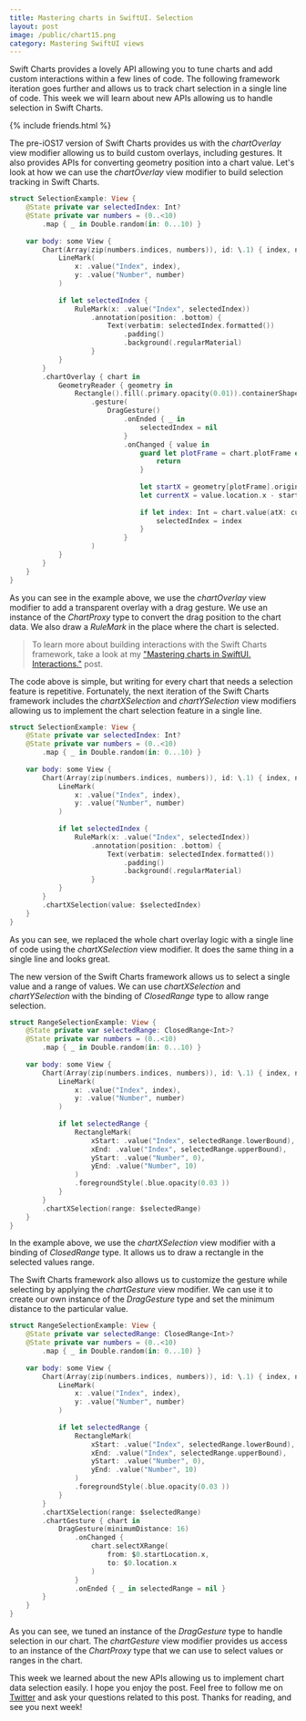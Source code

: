 ```yaml
---
title: Mastering charts in SwiftUI. Selection
layout: post
image: /public/chart15.png
category: Mastering SwiftUI views
---
```


Swift Charts provides a lovely API allowing you to tune charts and add custom interactions within a few lines of code. The following framework iteration goes further and allows us to track chart selection in a single line of code. This week we will learn about new APIs allowing us to handle selection in Swift Charts.

{% include friends.html %}

The pre-iOS17 version of Swift Charts provides us with the *chartOverlay* view modifier allowing us to build custom overlays, including gestures. It also provides APIs for converting geometry position into a chart value. Let's look at how we can use the *chartOverlay* view modifier to build selection tracking in Swift Charts.

```swift
struct SelectionExample: View {
    @State private var selectedIndex: Int?
    @State private var numbers = (0..<10)
        .map { _ in Double.random(in: 0...10) }
    
    var body: some View {
        Chart(Array(zip(numbers.indices, numbers)), id: \.1) { index, number in
            LineMark(
                x: .value("Index", index),
                y: .value("Number", number)
            )
            
            if let selectedIndex {
                RuleMark(x: .value("Index", selectedIndex))
                    .annotation(position: .bottom) {
                        Text(verbatim: selectedIndex.formatted())
                            .padding()
                            .background(.regularMaterial)
                    }
            }
        }
        .chartOverlay { chart in
            GeometryReader { geometry in
                Rectangle().fill(.primary.opacity(0.01)).containerShape(.rect)
                    .gesture(
                        DragGesture()
                            .onEnded { _ in
                                selectedIndex = nil
                            }
                            .onChanged { value in
                                guard let plotFrame = chart.plotFrame else {
                                    return
                                }
                                
                                let startX = geometry[plotFrame].origin.x
                                let currentX = value.location.x - startX
                                
                                if let index: Int = chart.value(atX: currentX) {
                                    selectedIndex = index
                                }
                            }
                    )
            }
        }
    }
}
```

As you can see in the example above, we use the *chartOverlay* view modifier to add a transparent overlay with a drag gesture. We use an instance of the *ChartProxy* type to convert the drag position to the chart data. We also draw a *RuleMark* in the place where the chart is selected.

> To learn more about building interactions with the Swift Charts framework, take a look at my ["Mastering charts in SwiftUI. Interactions."](/2023/02/06/mastering-charts-in-swiftui-interactions/) post.

The code above is simple, but writing for every chart that needs a selection feature is repetitive. Fortunately, the next iteration of the Swift Charts framework includes the *chartXSelection* and *chartYSelection* view modifiers allowing us to implement the chart selection feature in a single line.

```swift
struct SelectionExample: View {
    @State private var selectedIndex: Int?
    @State private var numbers = (0..<10)
        .map { _ in Double.random(in: 0...10) }
    
    var body: some View {
        Chart(Array(zip(numbers.indices, numbers)), id: \.1) { index, number in
            LineMark(
                x: .value("Index", index),
                y: .value("Number", number)
            )
            
            if let selectedIndex {
                RuleMark(x: .value("Index", selectedIndex))
                    .annotation(position: .bottom) {
                        Text(verbatim: selectedIndex.formatted())
                            .padding()
                            .background(.regularMaterial)
                    }
            }
        }
        .chartXSelection(value: $selectedIndex)
    }
}
```

As you can see, we replaced the whole chart overlay logic with a single line of code using the *chartXSelection* view modifier. It does the same thing in a single line and looks great. 

The new version of the Swift Charts framework allows us to select a single value and a range of values. We can use *chartXSelection* and *chartYSelection* with the binding of *ClosedRange* type to allow range selection.

```swift
struct RangeSelectionExample: View {
    @State private var selectedRange: ClosedRange<Int>?
    @State private var numbers = (0..<10)
        .map { _ in Double.random(in: 0...10) }
    
    var body: some View {
        Chart(Array(zip(numbers.indices, numbers)), id: \.1) { index, number in
            LineMark(
                x: .value("Index", index),
                y: .value("Number", number)
            )
            
            if let selectedRange {
                RectangleMark(
                    xStart: .value("Index", selectedRange.lowerBound),
                    xEnd: .value("Index", selectedRange.upperBound),
                    yStart: .value("Number", 0),
                    yEnd: .value("Number", 10)
                )
                .foregroundStyle(.blue.opacity(0.03 ))
            }
        }
        .chartXSelection(range: $selectedRange)
    }
}
```

In the example above, we use the *chartXSelection* view modifier with a binding of *ClosedRange* type. It allows us to draw a rectangle in the selected values range.

The Swift Charts framework also allows us to customize the gesture while selecting by applying the *chartGesture* view modifier. We can use it to create our own instance of the *DragGesture* type and set the minimum distance to the particular value.

```swift
struct RangeSelectionExample: View {
    @State private var selectedRange: ClosedRange<Int>?
    @State private var numbers = (0..<10)
        .map { _ in Double.random(in: 0...10) }
    
    var body: some View {
        Chart(Array(zip(numbers.indices, numbers)), id: \.1) { index, number in
            LineMark(
                x: .value("Index", index),
                y: .value("Number", number)
            )
            
            if let selectedRange {
                RectangleMark(
                    xStart: .value("Index", selectedRange.lowerBound),
                    xEnd: .value("Index", selectedRange.upperBound),
                    yStart: .value("Number", 0),
                    yEnd: .value("Number", 10)
                )
                .foregroundStyle(.blue.opacity(0.03 ))
            }
        }
        .chartXSelection(range: $selectedRange)
        .chartGesture { chart in
            DragGesture(minimumDistance: 16)
                .onChanged {
                    chart.selectXRange(
                        from: $0.startLocation.x,
                        to: $0.location.x
                    )
                }
                .onEnded { _ in selectedRange = nil }
        }
    }
}
```

As you can see, we tuned an instance of the *DragGesture* type to handle selection in our chart. The *chartGesture* view modifier provides us access to an instance of the *ChartProxy* type that we can use to select values or ranges in the chart.

This week we learned about the new APIs allowing us to implement chart data selection easily. I hope you enjoy the post. Feel free to follow me on [Twitter](https://twitter.com/mecid) and ask your questions related to this post. Thanks for reading, and see you next week!
